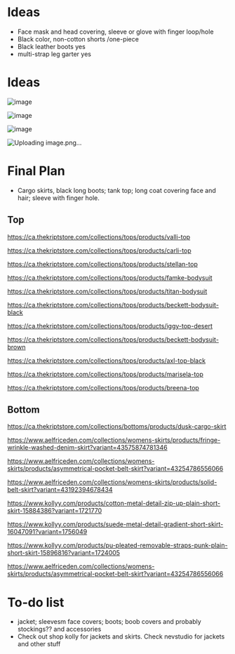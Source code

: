 # Ideas
- Face mask and head covering, sleeve or glove with finger loop/hole
- Black color, non-cotton
shorts /one-piece
- Black leather boots yes
- multi-strap leg garter yes


# Ideas

![image](https://github.com/Lin2xdd/Journey-Into-Exile/assets/72551770/da26c94e-c332-4b0b-89c2-891e17cc02be)

![image](https://github.com/Lin2xdd/Journey-Into-Exile/assets/72551770/c9ea011e-6a44-42b7-8c45-2e76b96b048d)

![image](https://github.com/Lin2xdd/Journey-Into-Exile/assets/72551770/591569ea-f3b4-4495-919e-3db65132dfce)

![Uploading image.png…]()


# Final Plan
- Cargo skirts, black long boots; tank top; long coat covering face and hair; sleeve with finger hole.

## Top
https://ca.thekriptstore.com/collections/tops/products/valli-top

https://ca.thekriptstore.com/collections/tops/products/carli-top

https://ca.thekriptstore.com/collections/tops/products/stellan-top

https://ca.thekriptstore.com/collections/tops/products/famke-bodysuit

https://ca.thekriptstore.com/collections/tops/products/titan-bodysuit

https://ca.thekriptstore.com/collections/tops/products/beckett-bodysuit-black

https://ca.thekriptstore.com/collections/tops/products/iggy-top-desert

https://ca.thekriptstore.com/collections/tops/products/beckett-bodysuit-brown

https://ca.thekriptstore.com/collections/tops/products/axl-top-black

https://ca.thekriptstore.com/collections/tops/products/marisela-top

https://ca.thekriptstore.com/collections/tops/products/breena-top

## Bottom
https://ca.thekriptstore.com/collections/bottoms/products/dusk-cargo-skirt

https://www.aelfriceden.com/collections/womens-skirts/products/fringe-wrinkle-washed-denim-skirt?variant=43575874781346

https://www.aelfriceden.com/collections/womens-skirts/products/asymmetrical-pocket-belt-skirt?variant=43254786556066

https://www.aelfriceden.com/collections/womens-skirts/products/solid-belt-skirt?variant=43192394678434

https://www.kollyy.com/products/cotton-metal-detail-zip-up-plain-short-skirt-15884386?variant=1721770

https://www.kollyy.com/products/suede-metal-detail-gradient-short-skirt-16047091?variant=1756049

https://www.kollyy.com/products/pu-pleated-removable-straps-punk-plain-short-skirt-15896816?variant=1724005


https://www.aelfriceden.com/collections/womens-skirts/products/asymmetrical-pocket-belt-skirt?variant=43254786556066

# To-do list
- jacket; sleevesm face covers; boots; boob covers and probably stockings?? and accessories
- Check out shop kolly for jackets and skirts. Check nevstudio for jackets and other stuff
